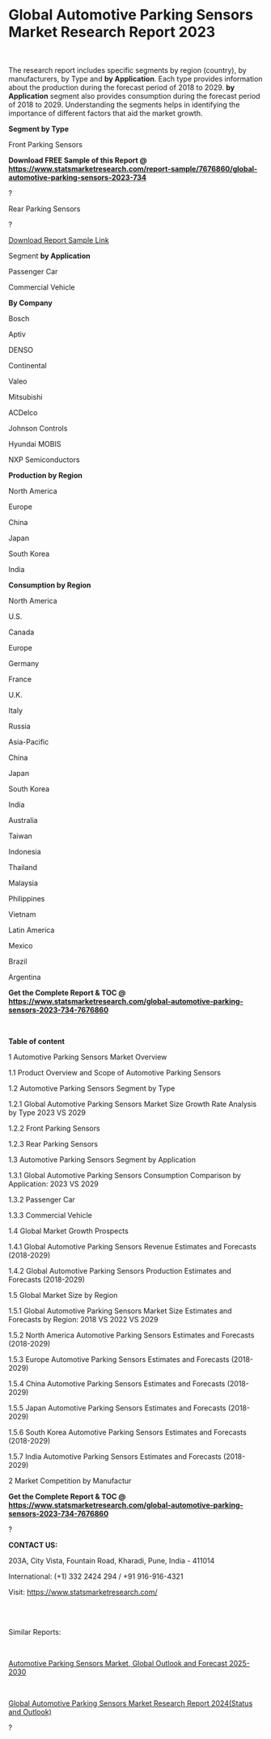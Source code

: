<h1>Global Automotive Parking Sensors Market Research Report 2023</h1><br/><p>The research report includes specific segments by region (country), by manufacturers, by Type and <strong>by Application</strong>. Each type provides information about the production during the forecast period of 2018 to 2029. <strong>by Application</strong> segment also provides consumption during the forecast period of 2018 to 2029. Understanding the segments helps in identifying the importance of different factors that aid the market growth.</p>
 
 
 
 <p><strong>Segment by Type</strong></p>
 
 
 
 <p>Front Parking Sensors</p>
 
 
 
 <div><b>Download FREE Sample of this Report @ <a href="https://www.statsmarketresearch.com/download-free-sample/7676860/global-automotive-parking-sensors-2023-734">https://www.statsmarketresearch.com/report-sample/7676860/global-automotive-parking-sensors-2023-734</a></b></div>
 
 
 
 <p>? </p>
 
 
 
 <p>Rear Parking Sensors</p>
 
 
 
 <p>? </p>
 
 
 
 <p><a href="https://www.statsmarketresearch.com/download-free-sample/7676860/global-automotive-parking-sensors-2023-734">Download Report Sample Link</a></p>
 
 
 
 <p>Segment <strong>by Application</strong></p>
 
 
 
 <p>Passenger Car</p>
 
 
 
 <p>Commercial Vehicle</p>
 
 
 
 <p><strong>By Company</strong></p>
 
 
 
 <p>Bosch</p>
 
 
 
 <p>Aptiv</p>
 
 
 
 <p>DENSO</p>
 
 
 
 <p>Continental</p>
 
 
 
 <p>Valeo</p>
 
 
 
 <p>Mitsubishi</p>
 
 
 
 <p>ACDelco</p>
 
 
 
 <p>Johnson Controls</p>
 
 
 
 <p>Hyundai MOBIS</p>
 
 
 
 <p>NXP Semiconductors</p>
 
 
 
 <p><strong>Production by Region</strong></p>
 
 
 
 <p>North America</p>
 
 
 
 <p>Europe</p>
 
 
 
 <p>China</p>
 
 
 
 <p>Japan</p>
 
 
 
 <p>South Korea</p>
 
 
 
 <p>India</p>
 
 
 
 <p><strong>Consumption by Region</strong></p>
 
 
 
 <p>North America</p>
 
 
 
 <p>U.S.</p>
 
 
 
 <p>Canada</p>
 
 
 
 <p>Europe</p>
 
 
 
 <p>Germany</p>
 
 
 
 <p>France</p>
 
 
 
 <p>U.K.</p>
 
 
 
 <p>Italy</p>
 
 
 
 <p>Russia</p>
 
 
 
 <p>Asia-Pacific</p>
 
 
 
 <p>China</p>
 
 
 
 <p>Japan</p>
 
 
 
 <p>South Korea</p>
 
 
 
 <p>India</p>
 
 
 
 <p>Australia</p>
 
 
 
 <p>Taiwan</p>
 
 
 
 <p>Indonesia</p>
 
 
 
 <p>Thailand</p>
 
 
 
 <p>Malaysia</p>
 
 
 
 <p>Philippines</p>
 
 
 
 <p>Vietnam</p>
 
 
 
 <p>Latin America</p>
 
 
 
 <p>Mexico</p>
 
 
 
 <p>Brazil</p>
 
 
 
 <p>Argentina</p>
 
 
 
 <div><b>Get the Complete Report & TOC @ <a href="https://www.statsmarketresearch.com/global-automotive-parking-sensors-2023-734-7676860">https://www.statsmarketresearch.com/global-automotive-parking-sensors-2023-734-7676860</a></b></div>
 
 
 
 <p><br />
 
 <b>Table of content</b></p>
 
 
 
 <p>1 Automotive Parking Sensors Market Overview<br />
 
 1.1 Product Overview and Scope of Automotive Parking Sensors<br />
 
 1.2 Automotive Parking Sensors Segment by Type<br />
 
 1.2.1 Global Automotive Parking Sensors Market Size Growth Rate Analysis by Type 2023 VS 2029<br />
 
 1.2.2 Front Parking Sensors<br />
 
 1.2.3 Rear Parking Sensors<br />
 
 1.3 Automotive Parking Sensors Segment by Application<br />
 
 1.3.1 Global Automotive Parking Sensors Consumption Comparison by Application: 2023 VS 2029<br />
 
 1.3.2 Passenger Car<br />
 
 1.3.3 Commercial Vehicle<br />
 
 1.4 Global Market Growth Prospects<br />
 
 1.4.1 Global Automotive Parking Sensors Revenue Estimates and Forecasts (2018-2029)<br />
 
 1.4.2 Global Automotive Parking Sensors Production Estimates and Forecasts (2018-2029)<br />
 
 1.5 Global Market Size by Region<br />
 
 1.5.1 Global Automotive Parking Sensors Market Size Estimates and Forecasts by Region: 2018 VS 2022 VS 2029<br />
 
 1.5.2 North America Automotive Parking Sensors Estimates and Forecasts (2018-2029)<br />
 
 1.5.3 Europe Automotive Parking Sensors Estimates and Forecasts (2018-2029)<br />
 
 1.5.4 China Automotive Parking Sensors Estimates and Forecasts (2018-2029)<br />
 
 1.5.5 Japan Automotive Parking Sensors Estimates and Forecasts (2018-2029)<br />
 
 1.5.6 South Korea Automotive Parking Sensors Estimates and Forecasts (2018-2029)<br />
 
 1.5.7 India Automotive Parking Sensors Estimates and Forecasts (2018-2029)<br />
 
 2 Market Competition by Manufactur</p>
 
 
 
 <div><b>Get the Complete Report & TOC @ <a href="https://www.statsmarketresearch.com/global-automotive-parking-sensors-2023-734-7676860">https://www.statsmarketresearch.com/global-automotive-parking-sensors-2023-734-7676860</a></b></div>
 
 
 
 <p>? </p>
 
 
 
 <p><b>CONTACT US:</b><br />
 
 203A, City Vista, Fountain Road, Kharadi, Pune, India - 411014<br />
 
 International: (+1) 332 2424 294 / +91 916-916-4321<br />
 
 Visit: <a href="https://www.statsmarketresearch.com/">https://www.statsmarketresearch.com/</a><br />
 
 <br />
 
 <br />
 
 Similar Reports:<br />
 
 <br />
 
 <a href="https://www.statsmarketresearch.com/global-automotive-parking-sensors-forecast-2025-2030-565-8025173">Automotive Parking Sensors Market, Global Outlook and Forecast 2025-2030 </a><br />
 
 <br />
 
 <a href="https://www.statsmarketresearch.com/global-automotive-parking-sensors-2024-576-7906053">Global Automotive Parking Sensors Market Research Report 2024(Status and Outlook)</a><br />
 
 ? </p>